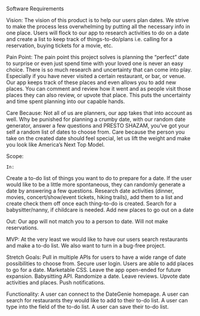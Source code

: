 Software Requirements

Vision:
The vision of this product is to help our users plan dates. We strive to make the process less overwhelming by putting all the necessary info in one place. Users will flock to our app to research activities to do on a date and create a list to keep track of things-to-do/plans i.e. calling for a reservation, buying tickets for a movie, etc.

Pain Point:
The pain point this project solves is planning the “perfect” date to surprise or even just spend time with your loved one is never an easy choice. There is so much research and uncertainty that can come into play. Especially if you have never visited a certain restaurant, or bar, or venue. Our app keeps track of these places and even allows you to add new places. You can comment and review how it went and as people visit those places they can also review, or upvote that place. This puts the uncertainty and time spent planning into our capable hands. 

Care Because:
Not all of us are planners, our app takes that into account as well. Why be punished for planning a crumby date, with our random date generator, answer a few questions and PRESTO SHAZAM, you’ve got your self a random list of dates to choose from. Care because the person you take on the created date should feel special, let us lift the weight and make you look like America’s Next Top Model.

Scope:
	
	In: 
Create a to-do list of things you want to do to prepare for a date.
If the user would like to be a little more spontaneous, they can randomly generate a date by answering a few questions.
Research date activities (dinner, movies, concert/show/event tickets, hiking trails), add them to a list and create check them off once each thing-to-do is created.
Search for a babysitter/nanny, if childcare is needed.
Add new places to go out on a date

Out:
Our app will not match you to a person to date.
Will not make reservations.  


MVP: 
At the very least we would like to have our users search restaurants and make a to-do list. We also want to turn in a bug-free project.


Stretch Goals:
Pull in multiple APIs for users to have a wide range of date possibilities to choose from.
Secure user login.
Users are able to add places to go for a date.
Marketable CSS.
Leave the app open-ended for future expansion.
Babysitting API.
Randomize a date.
Leave reviews.
Upvote date activities and places.
Push notifications.

Functionality:
A user can connect to the DateGenie homepage.
A user can search for restaurants they would like to add to their to-do list.
A user can type into the field of the to-do list.
A user can save their to-do list.


